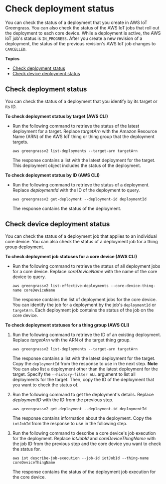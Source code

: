 # Check deployment status<a name="check-deployment-status"></a>

You can check the status of a deployment that you create in AWS IoT Greengrass\. You can also check the status of the AWS IoT jobs that roll out the deployment to each core device\. While a deployment is active, the AWS IoT job's status is `IN_PROGRESS`\. After you create a new revision of a deployment, the status of the previous revision's AWS IoT job changes to `CANCELLED`\.

**Topics**
+ [Check deployment status](#check-cloud-deployment-status)
+ [Check device deployment status](#check-device-deployment-status)

## Check deployment status<a name="check-cloud-deployment-status"></a>

You can check the status of a deployment that you identify by its target or its ID\.

**To check deployment status by target \(AWS CLI\)**
+ Run the following command to retrieve the status of the latest deployment for a target\. Replace *targetArn* with the Amazon Resource Name \(ARN\) of the AWS IoT thing or thing group that the deployment targets\.

  ```
  aws greengrassv2 list-deployments --target-arn targetArn
  ```

  The response contains a list with the latest deployment for the target\. This deployment object includes the status of the deployment\.

**To check deployment status by ID \(AWS CLI\)**
+ Run the following command to retrieve the status of a deployment\. Replace *deploymentId* with the ID of the deployment to query\.

  ```
  aws greengrassv2 get-deployment --deployment-id deploymentId
  ```

  The response contains the status of the deployment\.

## Check device deployment status<a name="check-device-deployment-status"></a>

You can check the status of a deployment job that applies to an individual core device\. You can also check the status of a deployment job for a thing group deployment\.

**To check deployment job statuses for a core device \(AWS CLI\)**
+ Run the following command to retrieve the status of all deployment jobs for a core device\. Replace *coreDeviceName* with the name of the core device to query\.

  ```
  aws greengrassv2 list-effective-deployments --core-device-thing-name coreDeviceName
  ```

  The response contains the list of deployment jobs for the core device\. You can identify the job for a deployment by the job's `deploymentId` or `targetArn`\. Each deployment job contains the status of the job on the core device\.

**To check deployment statuses for a thing group \(AWS CLI\)**

1. Run the following command to retrieve the ID of an existing deployment\. Replace *targetArn* with the ARN of the target thing group\.

   ```
   aws greengrassv2 list-deployments --target-arn targetArn
   ```

   The response contains a list with the latest deployment for the target\. Copy the `deploymentId` from the response to use in the next step\.
**Note**  
You can also list a deployment other than the latest deployment for the target\. Specify the `--history-filter ALL` argument to list all deployments for the target\. Then, copy the ID of the deployment that you want to check the status of\.

1. Run the following command to get the deployment's details\. Replace *deploymentID* with the ID from the previous step\.

   ```
   aws greengrassv2 get-deployment --deployment-id deploymentId
   ```

   The response contains information about the deployment\. Copy the `iotJobId` from the response to use in the following step\.

1. Run the following command to describe a core device's job execution for the deployment\. Replace *iotJobId* and *coreDeviceThingName* with the job ID from the previous step and the core device you want to check the status for\.

   ```
   aws iot describe-job-execution --job-id iotJobId --thing-name coreDeviceThingName
   ```

   The response contains the status of the deployment job execution for the core device\.